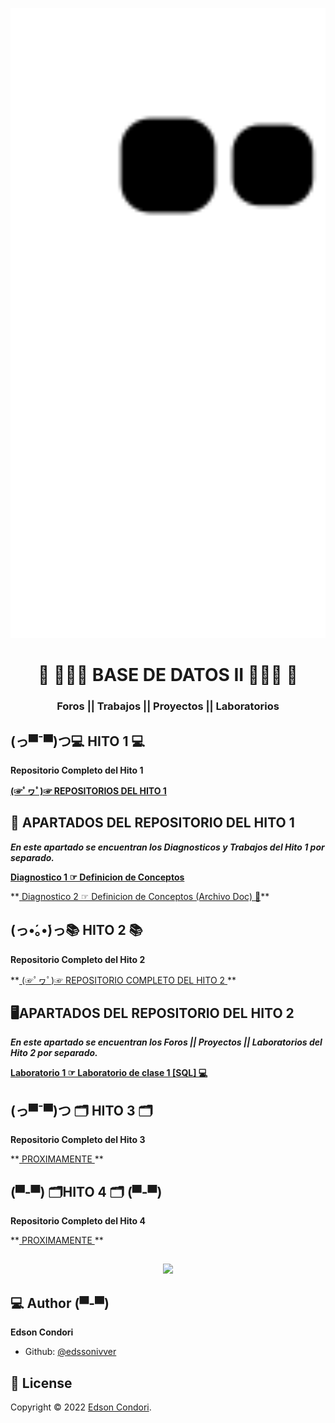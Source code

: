 <p align="center">
    <img img src="https://raw.githubusercontent.com/avinash-218/avinash-218/output/github-contribution-grid-snake.svg" width="980">
	
</p>

<h1 align="center"> 🤖 👨🏽‍💻​ BASE DE DATOS II 👨🏽‍💻​ 🤖​</h1>
<h3 align="center">Foros || Trabajos || Proyectos || Laboratorios </h3>

## (っ▀¯▀)つ💻 HITO 1 💻

**Repositorio Completo del Hito 1**

<A href="https://github.com/edssonivver/BASE-DE-DATOS-II/tree/main/HITO-1"> **(☞ﾟヮﾟ)☞ REPOSITORIOS DEL HITO 1**  </A>



## 🚀 APARTADOS DEL REPOSITORIO DEL HITO 1

***En este apartado se encuentran los Diagnosticos y Trabajos del Hito 1 por separado.***


**<A href="https://github.com/edssonivver/BASE-DE-DATOS-II/blob/main/HITO-1/DIAGNOSTICO.txt"> Diagnostico 1 ☞ Definicion de Conceptos </A>**
<p> **<A href="https://github.com/edssonivver/BASE-DE-DATOS-II/blob/main/HITO-1/DIAGNOSTICO_WORD.docx"> Diagnostico 2 ☞ Definicion de Conceptos   (Archivo Doc) 📄​</A>**
</p>


## (っ•́｡•́)っ📚  HITO 2 📚

**Repositorio Completo del Hito 2**
<P>**<A href="https://github.com/edssonivver/BASE-DE-DATOS-II/tree/main/HITO-2"> (☞ﾟヮﾟ)☞ REPOSITORIO COMPLETO DEL HITO 2  </A>**</P>

## ​🖥️​ APARTADOS DEL REPOSITORIO DEL HITO 2

***En este apartado se encuentran los Foros || Proyectos || Laboratorios del Hito 2 por separado.***


 **<A href="https://github.com/edssonivver/BASE-DE-DATOS-II/blob/main/HITO-2/LABORATORIOS/LAB1-BDA2.sql"> Laboratorio 1 ☞ Laboratorio de clase 1 [SQL] 💻</A>**


## (っ▀¯▀)つ 🗂️​ HITO 3 🗂️​

**Repositorio Completo del Hito 3**
<P>**<A href="  "> PROXIMAMENTE  </A>**</P>



## (▀-▀) 🗂️​ HITO 4 🗂️ (▀-▀)​

**Repositorio Completo del Hito 4**
<P>**<A href="  "> PROXIMAMENTE  </A>**</P>

## 
<p align="center">
    <img img src="https://media.tenor.com/2uyENRmiUt0AAAAC/coding.gif" width="480">
	
</p>


## 💻 Author (▀-▀)

**Edson Condori**
- Github: [@edssonivver](https://github.com/edssonivver)

## 📝 License

Copyright © 2022 [Edson Condori](https://github.com/edssonivver).
